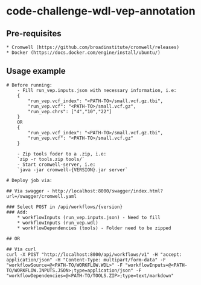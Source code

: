 # code-challenge-wdl-vep-annotation

## Pre-requisites
    * Cromwell (https://github.com/broadinstitute/cromwell/releases)
    * Docker (https://docs.docker.com/engine/install/ubuntu/)

## Usage example

```
# Before running:
    - Fill run_vep.inputs.json with necessary information, i.e:
    {
        "run_vep.vcf_index": "<PATH-TO>/small.vcf.gz.tbi",
        "run_vep.vcf": "<PATH-TO>/small.vcf.gz",
        "run_vep.chrs": ["4","10","22"]
    }
    OR
    {
        "run_vep.vcf_index": "<PATH-TO>/small.vcf.gz.tbi",
        "run_vep.vcf": "<PATH-TO>/small.vcf.gz"
    }

    - Zip tools foder to a .zip, i.e:
    `zip -r tools.zip tools/`
    - Start cromwell-server, i.e:
    `java -jar cromwell-{VERSION}.jar server`

# Deploy job via:

## Via swagger - http://localhost:8000/swagger/index.html?url=/swagger/cromwell.yaml

### Select POST in /api/workflows/{version}
### Add:
    * workflowInputs (run_vep.inputs.json) - Need to fill
    * workflowInputs (run_vep.wdl)
    * workflowDependencies (tools) - Folder need to be zipped

## OR

## Via curl
curl -X POST "http://localhost:8000/api/workflows/v1" -H "accept: application/json" -H "Content-Type: multipart/form-data" -F "workflowSource=@<PATH-TO/WORKFLOW.WDL>" -F "workflowInputs=@<PATH-TO/WORKFLOW.INPUTS.JSON>;type=application/json" -F "workflowDependencies=@<PATH-TO/TOOLS.ZIP>;type=text/markdown"